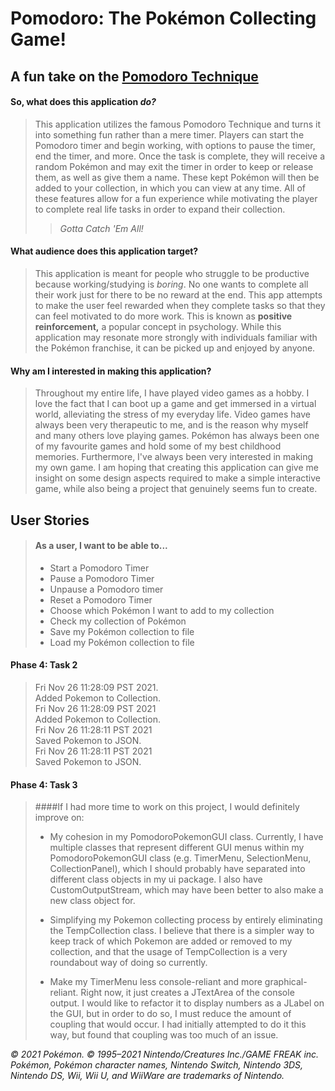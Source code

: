 # Pomodoro: The Pokémon Collecting Game! 

## A fun take on the **[Pomodoro Technique](https://en.wikipedia.org/wiki/Pomodoro_Technique)**

#### So, what does this application *do?*

> This application utilizes the famous Pomodoro Technique and turns it into something fun rather than a mere timer.
> Players can start the Pomodoro timer and begin working, with options to pause the timer, end the timer, and more.
> Once the task is complete, they will receive a random Pokémon and may exit the timer in order to keep or release
> them, as well as give them a name. These kept Pokémon will then be added to your collection, in which you can view at
> any time.
> All of these features allow for a fun experience while motivating the player to complete real life tasks in order to expand 
> their collection.
> > *Gotta Catch 'Em All!*

#### What audience does this application target? 

> This application is meant for people who struggle to be productive because working/studying is *boring*. No one wants
> to complete all their work just for there to be no reward at the end. This app attempts to make the user feel rewarded
> when they complete tasks so that they can feel motivated to do more work. This is known as **positive reinforcement,** 
> a popular concept in psychology. While this application may resonate more strongly with individuals familiar with the 
> Pokémon franchise, it can be picked up and enjoyed by anyone. 

#### Why am I interested in making this application?

> Throughout my entire life, I have played video games as a hobby. I love the fact that I can boot up a game and get 
> immersed in a virtual world, alleviating the stress of my everyday life. Video games have always been very therapeutic 
> to me, and is the reason why myself and many others love playing games. Pokémon has always been one of my favourite
> games and hold some of my best childhood memories. Furthermore, I've always been very interested 
> in making my own game. I am hoping that creating this application can give me insight on some design aspects required 
> to make a simple interactive game, while also being a project that genuinely seems fun to create. 

## User Stories

> #### As a user, I want to be able to...
> - Start a Pomodoro Timer
> - Pause a Pomodoro Timer
> - Unpause a Pomodoro timer
> - Reset a Pomodoro Timer
> - Choose which Pokémon I want to add to my collection
> - Check my collection of Pokémon
> - Save my Pokémon collection to file
> - Load my Pokémon collection to file
>

#### Phase 4: Task 2
> Fri Nov 26 11:28:09 PST 2021. \
> Added Pokemon to Collection. \
> Fri Nov 26 11:28:09 PST 2021 \
> Added Pokemon to Collection. \
> Fri Nov 26 11:28:11 PST 2021 \
> Saved Pokemon to JSON. \
> Fri Nov 26 11:28:11 PST 2021 \
> Saved Pokemon to JSON.
>

#### Phase 4: Task 3
> ####If I had more time to work on this project, I would definitely improve on: 
> 
> - My cohesion in my PomodoroPokemonGUI class. Currently, I have multiple classes that represent different GUI menus 
> within my PomodoroPokemonGUI class (e.g. TimerMenu, SelectionMenu, CollectionPanel), which I should probably have 
> separated into different class objects in my ui package. I also have CustomOutputStream, which may have been better to 
> also make a new class object for. 
> 
> - Simplifying my Pokemon collecting process by entirely eliminating the TempCollection class. I believe that there
> is a simpler way to keep track of which Pokemon are added or removed to my collection, and that the usage of 
> TempCollection is a very roundabout way of doing so currently. 
> 
> - Make my TimerMenu less console-reliant and more graphical-reliant. Right now, it just creates a JTextArea of the 
> console output. I would like to refactor it to display numbers as a JLabel on the GUI, but in order to do so, I must 
> reduce the amount of coupling that would occur. I had initially attempted to do it this way, but found that coupling
> was too much of an issue. 


*© 2021 Pokémon. © 1995–2021 Nintendo/Creatures Inc./GAME FREAK inc. Pokémon, Pokémon character names, Nintendo Switch, 
Nintendo 3DS, Nintendo DS, Wii, Wii U, and WiiWare are trademarks of Nintendo.*